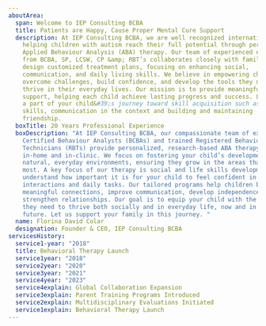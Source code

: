 ```yaml
---
aboutArea:
  span: Welcome to IEP Consulting BCBA
  title: Patients are Happy, Cause Proper Mental Cure Support
  description: At IEP Consulting BCBA, we are well recognized international team
    helping children with autism reach their full potential through personalized
    Applied Behaviour Analysis (ABA) therapy. Our team of experienced experts
    from BCBA, SP, LCSW, CP &amp; RBT’s collaborates closely with families to
    design customized treatment plans, focusing on enhancing social,
    communication, and daily living skills. We believe in empowering children to
    overcome challenges, build confidence, and develop the tools they need to
    thrive in their everyday lives. Our mission is to provide meaningful
    support, helping each child achieve lasting progress and success. Let us be
    a part of your child&#39;s journey toward skill acquisition such as social
    skills, communication in the context and building and maintaining
    friendship.
  boxTitle: 20 Years Professional Experience
  boxDescription: "At IEP Consulting BCBA, our compassionate team of expert Board
    Certified Behaviour Analysts (BCBAs) and trained Registered Behaviour
    Technicians (RBTs) provide personalized, research-based ABA therapy both
    in-home and in-clinic. We focus on fostering your child’s development in
    natural, everyday environments, ensuring they grow in the areas that matter
    most. A key focus of our therapy is social and life skills development. We
    understand how important it is for your child to feel confident in social
    interactions and daily tasks. Our tailored programs help children build
    meaningful connections, improve communication, develop independence, and
    strengthen relationships. Our goal is to equip your child with the tools
    they need to thrive both socially and in everyday life, now and in the
    future. Let us support your family in this journey. "
  name: Florina David Colar
  designation: Founder & CEO, IEP Consulting BCBA
servicesHistory:
  service1-year: "2018"
  title: Behavioral Therapy Launch
  service1year: "2018"
  service2year: "2020"
  service3year: "2021"
  service4year: "2023"
  service4explain: Global Collaboration Expansion
  service3explain: Parent Training Programs Introduced
  service2explain: Multidisciplinary Evaluations Initiated
  service1explain: Behavioral Therapy Launch
---
```

